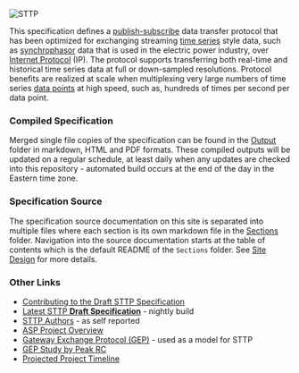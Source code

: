 ![STTP](Sections/Images/sttp-logo-with-title.png)

This specification defines a [publish-subscribe](https://en.wikipedia.org/wiki/Publish%E2%80%93subscribe_pattern) data transfer protocol that has been optimized for exchanging streaming [time series](https://en.wikipedia.org/wiki/Time_series) style data, such as [synchrophasor](https://en.wikipedia.org/wiki/Phasor_measurement_unit) data that is used in the electric power industry, over [Internet Protocol](https://en.wikipedia.org/wiki/Internet_Protocol) (IP). The protocol supports transferring both real-time and historical time series data at full or down-sampled resolutions. Protocol benefits are realized at scale when multiplexing very large numbers of time series [data points](https://en.wikipedia.org/wiki/Data_point) at high speed, such as, hundreds of times per second per data point.

### Compiled Specification

Merged single file copies of the specification can be found in the [Output](Output) folder in markdown, HTML and PDF formats. These compiled outputs will be updated on a regular schedule, at least daily when any updates are checked into this repository - automated build occurs at the end of the day in the Eastern time zone.

### Specification Source

The specification source documentation on this site is separated into multiple files where each section is its own markdown file in the [Sections](Sections) folder. Navigation into the source documentation starts at the table of contents which is the default README of the `Sections` folder. See [Site Design](CONTRIBUTING.md#site-design) for more details.

### Other Links

- [Contributing to the Draft STTP Specification](CONTRIBUTING.md)
- [Latest STTP **Draft Specification**](https://github.com/sttp/Specification/raw/master/Output/sttp-specification.pdf) - nightly build
- [STTP Authors](Sections/Contributors.md) - as self reported
- [ASP Project Overview](http://www.naspi.org/sites/default/files/2017-03/gpa_robertson_asp_doe_20170322.pdf)
- [Gateway Exchange Protocol (GEP)](http://gridprotectionalliance.org/docs/products/gsf/gep-overview.pdf) - used as a model for STTP
- [GEP Study by Peak RC](https://www.naspi.org/naspi/sites/default/files/2017-03/PRSP_Phasor_Gateway_Whitepaper_Final_with_disclaimer_Final.pdf)
- [Projected Project Timeline](https://raw.githubusercontent.com/sttp/Specification/master/Sections/Images/project-timeline.png)
